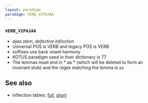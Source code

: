 ```yaml
---
layout: paradigm
paradigm: VERB_VIPAJAA
---
```

### ` VERB_VIPAJAA `

* _ajaa stem, defective inflection_
* Universal POS is VERB and legacy POS is VERB
* suffixes use back vowel harmony
* KOTUS paradigm used in their dictionary is 77
* The lemmas must end in * aa * (which will be deleted to form an invariant stub) and the regex matching the lemma is ` aa `

## See also

* Inflection tables: [full](gen/V/vipajaa.html), [short](gen/V/vipajaa_wikt.html)

